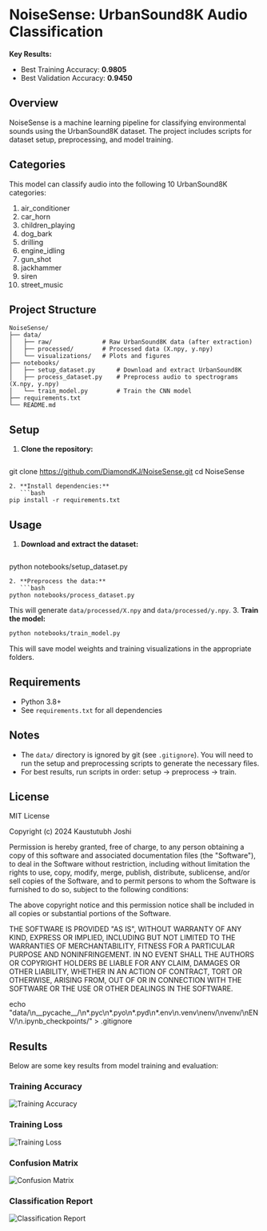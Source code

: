 # NoiseSense: UrbanSound8K Audio Classification

**Key Results:**
- Best Training Accuracy: **0.9805**
- Best Validation Accuracy: **0.9450**

## Overview
NoiseSense is a machine learning pipeline for classifying environmental sounds using the UrbanSound8K dataset. The project includes scripts for dataset setup, preprocessing, and model training.

## Categories
This model can classify audio into the following 10 UrbanSound8K categories:

1. air_conditioner
2. car_horn
3. children_playing
4. dog_bark
5. drilling
6. engine_idling
7. gun_shot
8. jackhammer
9. siren
10. street_music

## Project Structure
```
NoiseSense/
├── data/
│   ├── raw/              # Raw UrbanSound8K data (after extraction)
│   ├── processed/        # Processed data (X.npy, y.npy)
│   └── visualizations/   # Plots and figures
├── notebooks/
│   ├── setup_dataset.py      # Download and extract UrbanSound8K
│   ├── process_dataset.py    # Preprocess audio to spectrograms (X.npy, y.npy)
│   └── train_model.py        # Train the CNN model
├── requirements.txt
└── README.md
```

## Setup
1. **Clone the repository:**
   ```bash
git clone https://github.com/DiamondKJ/NoiseSense.git
cd NoiseSense
```
2. **Install dependencies:**
   ```bash
pip install -r requirements.txt
```

## Usage
1. **Download and extract the dataset:**
   ```bash
python notebooks/setup_dataset.py
```
2. **Preprocess the data:**
   ```bash
python notebooks/process_dataset.py
```
   This will generate `data/processed/X.npy` and `data/processed/y.npy`.
3. **Train the model:**
   ```bash
python notebooks/train_model.py
```
   This will save model weights and training visualizations in the appropriate folders.

## Requirements
- Python 3.8+
- See `requirements.txt` for all dependencies

## Notes
- The `data/` directory is ignored by git (see `.gitignore`). You will need to run the setup and preprocessing scripts to generate the necessary files.
- For best results, run scripts in order: setup → preprocess → train.

## License
MIT License

Copyright (c) 2024 Kaustutubh Joshi

Permission is hereby granted, free of charge, to any person obtaining a copy
of this software and associated documentation files (the "Software"), to deal
in the Software without restriction, including without limitation the rights
to use, copy, modify, merge, publish, distribute, sublicense, and/or sell
copies of the Software, and to permit persons to whom the Software is
furnished to do so, subject to the following conditions:

The above copyright notice and this permission notice shall be included in all
copies or substantial portions of the Software.

THE SOFTWARE IS PROVIDED "AS IS", WITHOUT WARRANTY OF ANY KIND, EXPRESS OR
IMPLIED, INCLUDING BUT NOT LIMITED TO THE WARRANTIES OF MERCHANTABILITY,
FITNESS FOR A PARTICULAR PURPOSE AND NONINFRINGEMENT. IN NO EVENT SHALL THE
AUTHORS OR COPYRIGHT HOLDERS BE LIABLE FOR ANY CLAIM, DAMAGES OR OTHER
LIABILITY, WHETHER IN AN ACTION OF CONTRACT, TORT OR OTHERWISE, ARISING FROM,
OUT OF OR IN CONNECTION WITH THE SOFTWARE OR THE USE OR OTHER DEALINGS IN THE
SOFTWARE.

echo "data/\n__pycache__/\n*.pyc\n*.pyo\n*.pyd\n*.env\n.venv\nenv/\nvenv/\nENV/\n.ipynb_checkpoints/" > .gitignore 

## Results

Below are some key results from model training and evaluation:

### Training Accuracy
![Training Accuracy](images_of_results/model-accuracy.png)

### Training Loss
![Training Loss](images_of_results/model-loss.png)

### Confusion Matrix
![Confusion Matrix](images_of_results/confusion-matrix.png)

### Classification Report
![Classification Report](images_of_results/classification-report.png) 
